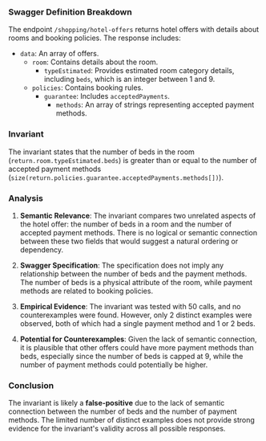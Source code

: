 ### Swagger Definition Breakdown

The endpoint `/shopping/hotel-offers` returns hotel offers with details about rooms and booking policies. The response includes:
- `data`: An array of offers.
  - `room`: Contains details about the room.
    - `typeEstimated`: Provides estimated room category details, including `beds`, which is an integer between 1 and 9.
  - `policies`: Contains booking rules.
    - `guarantee`: Includes `acceptedPayments`.
      - `methods`: An array of strings representing accepted payment methods.

### Invariant

The invariant states that the number of beds in the room (`return.room.typeEstimated.beds`) is greater than or equal to the number of accepted payment methods (`size(return.policies.guarantee.acceptedPayments.methods[])`).

### Analysis

1. **Semantic Relevance**: The invariant compares two unrelated aspects of the hotel offer: the number of beds in a room and the number of accepted payment methods. There is no logical or semantic connection between these two fields that would suggest a natural ordering or dependency.

2. **Swagger Specification**: The specification does not imply any relationship between the number of beds and the payment methods. The number of beds is a physical attribute of the room, while payment methods are related to booking policies.

3. **Empirical Evidence**: The invariant was tested with 50 calls, and no counterexamples were found. However, only 2 distinct examples were observed, both of which had a single payment method and 1 or 2 beds.

4. **Potential for Counterexamples**: Given the lack of semantic connection, it is plausible that other offers could have more payment methods than beds, especially since the number of beds is capped at 9, while the number of payment methods could potentially be higher.

### Conclusion

The invariant is likely a **false-positive** due to the lack of semantic connection between the number of beds and the number of payment methods. The limited number of distinct examples does not provide strong evidence for the invariant's validity across all possible responses.
